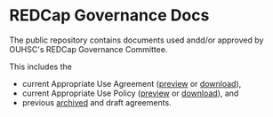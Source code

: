 REDCap Governance Docs
====================

The public repository contains documents used andd/or approved by OUHSC's REDCap Governance Committee.

This includes the
* current Appropriate Use Agreement ([preview](agreements/redcap-use-agreement.pdf) or [download](https://github.com/OuhscBbmc/RedcapGovernanceDocs/raw/master/agreements/redcap-use-agreement.pdf)),
* current Appropriate Use Policy ([preview](agreements/redcap-use-policy.pdf) or [download](https://github.com/OuhscBbmc/RedcapGovernanceDocs/raw/master/agreements/redcap-use-policy.pdf)), and
* previous [archived](https://github.com/OuhscBbmc/RedcapGovernanceDocs/tree/master/archived) and draft agreements.
